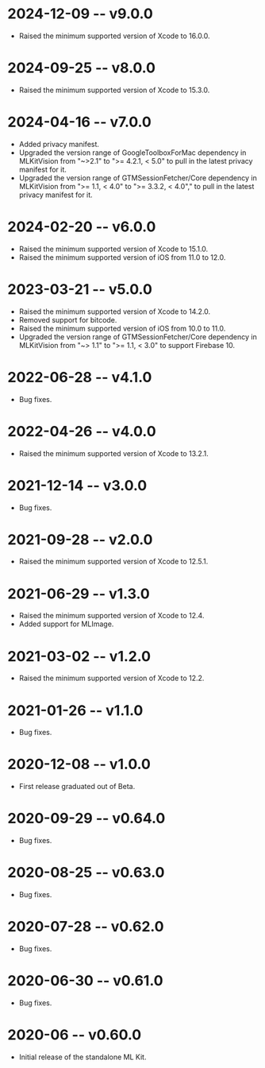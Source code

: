 # 2024-12-09 -- v9.0.0
- Raised the minimum supported version of Xcode to 16.0.0.
# 2024-09-25 -- v8.0.0
- Raised the minimum supported version of Xcode to 15.3.0.
# 2024-04-16 -- v7.0.0
- Added privacy manifest.
- Upgraded the version range of GoogleToolboxForMac dependency in
  MLKitVision from "~>2.1" to ">= 4.2.1, < 5.0" to pull in the latest privacy manifest for it.
- Upgraded the version range of GTMSessionFetcher/Core dependency in
  MLKitVision from ">= 1.1, < 4.0" to ">= 3.3.2, < 4.0"," to pull in the latest privacy manifest for it.
# 2024-02-20 -- v6.0.0
- Raised the minimum supported version of Xcode to 15.1.0.
- Raised the minimum supported version of iOS from 11.0 to 12.0.
# 2023-03-21 -- v5.0.0
- Raised the minimum supported version of Xcode to 14.2.0.
- Removed support for bitcode.
- Raised the minimum supported version of iOS from 10.0 to 11.0.
- Upgraded the version range of GTMSessionFetcher/Core dependency in
  MLKitVision from "~> 1.1" to ">= 1.1, < 3.0" to support Firebase 10.
# 2022-06-28 -- v4.1.0
- Bug fixes.
# 2022-04-26 -- v4.0.0
- Raised the minimum supported version of Xcode to 13.2.1.
# 2021-12-14 -- v3.0.0
- Bug fixes.
# 2021-09-28 -- v2.0.0
- Raised the minimum supported version of Xcode to 12.5.1.
# 2021-06-29 -- v1.3.0
- Raised the minimum supported version of Xcode to 12.4.
- Added support for MLImage.
# 2021-03-02 -- v1.2.0
- Raised the minimum supported version of Xcode to 12.2.
# 2021-01-26 -- v1.1.0
- Bug fixes.
# 2020-12-08 -- v1.0.0
- First release graduated out of Beta.
# 2020-09-29 -- v0.64.0
- Bug fixes.
# 2020-08-25 -- v0.63.0
- Bug fixes.
# 2020-07-28 -- v0.62.0
- Bug fixes.
# 2020-06-30 -- v0.61.0
- Bug fixes.
# 2020-06 -- v0.60.0
- Initial release of the standalone ML Kit.

